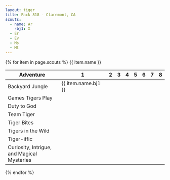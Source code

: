 ```yaml
---
layout: tiger
title: Pack 818 - Claremont, CA
scouts:
  - name: Ar
    -bj1: X
  - Er
  - Ev
  - Ms
  - Mt
---
```


{% for item in page.scouts %}
{{ item.name }}
    
|Adventure | 1 | 2 | 3 | 4 | 5 | 6 | 7 | 8 |
|-------|--------|---------|---------|---------|---------|---------|---------|---------|
| Backyard Jungle | {{ item.name.bj1 }} | | | | | | | |
| Games Tigers Play | | | | | | | | |
| Duty to God | | | | | | | | |
| Team Tiger | | | | | | | | |
| Tiger Bites | | | | | | | | |
| Tigers in the Wild | | | | | | | | |
| Tiger-iffic | | | | | | | | |
| Curiosity, Intrigue, <br>and Magical Mysteries | | | | | | | | |

{% endfor %}
